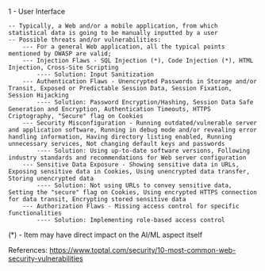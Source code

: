 1 - User Interface

	-- Typically, a Web and/or a mobile application, from which statistical data is going to be manually inputted by a user
	-- Possible threats and/or vulnerabilities:
		--- For a general Web application, all the typical points mentioned by OWASP are valid;
		--- Injection Flaws - SQL Injection (*), Code Injection (*), HTML Injection, Cross-Site Scripting
			---- Solution: Input Sanitization
		--- Authentication Flaws - Unencrypted Passwords in Storage and/or Transit, Exposed or Predictable Session Data, Session Fixation, Session Hijacking
			---- Solution: Password Encryption/Hashing, Session Data Safe Generation and Encryption, Authentication Timeouts, HTTPS Criptography, "Secure" flag on Cookies
		--- Security Misconfiguration - Running outdated/vulnerable server and application software, Running in debug mode and/or revealing error handling information, Having directory listing enabled, Running unnecessary services, Not changing default keys and passwords
			---- Solution: Using up-to-date software versions, Following industry standards and recommendations for Web server configuration
		--- Sensitive Data Exposure - Showing sensitive data in URLs, Exposing sensitive data in Cookies, Using unencrypted data transfer, Storing unencrypted data
			---- Solution: Not using URLs to convey sensitive data, Setting the "secure" flag on Cookies, Using encrypted HTTPS connection for data transit, Encrypting stored sensitive data
		--- Authorization Flaws - Missing access control for specific functionalities
			---- Solution: Implementing role-based access control

(*) - Item may have direct impact on the AI/ML aspect itself

References: https://www.toptal.com/security/10-most-common-web-security-vulnerabilities
